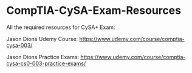 # CompTIA-CySA-Exam-Resources

All the required resources for CySA+ Exam:

Jason Dions Udemy Course: https://www.udemy.com/course/comptia-cysa-003/

Jason Dions Practice Exams: https://www.udemy.com/course/comptia-cysa-cs0-003-practice-exams/
